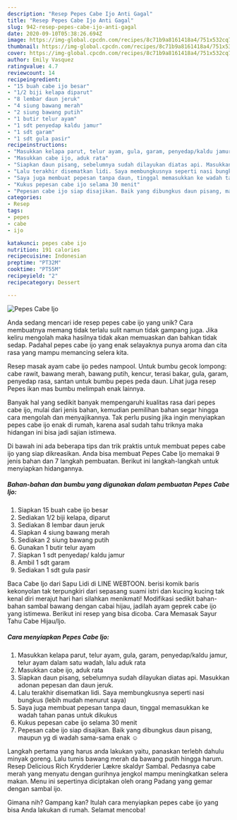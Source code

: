 ```yaml
---
description: "Resep Pepes Cabe Ijo Anti Gagal"
title: "Resep Pepes Cabe Ijo Anti Gagal"
slug: 942-resep-pepes-cabe-ijo-anti-gagal
date: 2020-09-10T05:38:26.694Z
image: https://img-global.cpcdn.com/recipes/8c71b9a8161418a4/751x532cq70/pepes-cabe-ijo-foto-resep-utama.jpg
thumbnail: https://img-global.cpcdn.com/recipes/8c71b9a8161418a4/751x532cq70/pepes-cabe-ijo-foto-resep-utama.jpg
cover: https://img-global.cpcdn.com/recipes/8c71b9a8161418a4/751x532cq70/pepes-cabe-ijo-foto-resep-utama.jpg
author: Emily Vasquez
ratingvalue: 4.7
reviewcount: 14
recipeingredient:
- "15 buah cabe ijo besar"
- "1/2 biji kelapa diparut"
- "8 lembar daun jeruk"
- "4 siung bawang merah"
- "2 siung bawang putih"
- "1 butir telur ayam"
- "1 sdt penyedap kaldu jamur"
- "1 sdt garam"
- "1 sdt gula pasir"
recipeinstructions:
- "Masukkan kelapa parut, telur ayam, gula, garam, penyedap/kaldu jamur, telur ayam dalam satu wadah, lalu aduk rata"
- "Masukkan cabe ijo, aduk rata"
- "Siapkan daun pisang, sebelumnya sudah dilayukan diatas api. Masukkan adonan pepesan dan daun jeruk."
- "Lalu terakhir disematkan lidi. Saya membungkusnya seperti nasi bungkus (lebih mudah menurut saya)"
- "Saya juga membuat pepesan tanpa daun, tinggal memasukkan ke wadah tahan panas untuk dikukus"
- "Kukus pepesan cabe ijo selama 30 menit"
- "Pepesan cabe ijo siap disajikan. Baik yang dibungkus daun pisang, maupun yg di wadah sama-sama enak ☺"
categories:
- Resep
tags:
- pepes
- cabe
- ijo

katakunci: pepes cabe ijo 
nutrition: 191 calories
recipecuisine: Indonesian
preptime: "PT32M"
cooktime: "PT55M"
recipeyield: "2"
recipecategory: Dessert

---
```



![Pepes Cabe Ijo](https://img-global.cpcdn.com/recipes/8c71b9a8161418a4/751x532cq70/pepes-cabe-ijo-foto-resep-utama.jpg)

Anda sedang mencari ide resep pepes cabe ijo yang unik? Cara membuatnya memang tidak terlalu sulit namun tidak gampang juga. Jika keliru mengolah maka hasilnya tidak akan memuaskan dan bahkan tidak sedap. Padahal pepes cabe ijo yang enak selayaknya punya aroma dan cita rasa yang mampu memancing selera kita.

Resep masak ayam cabe ijo pedes nampool. Untuk bumbu gecok lompong: cabe rawit, bawang merah, bawang putih, kencur, terasi bakar, gula, garam, penyedap rasa, santan untuk bumbu pepes peda daun. Lihat juga resep Pepes ikan mas bumbu melimpah enak lainnya.

Banyak hal yang sedikit banyak mempengaruhi kualitas rasa dari pepes cabe ijo, mulai dari jenis bahan, kemudian pemilihan bahan segar hingga cara mengolah dan menyajikannya. Tak perlu pusing jika ingin menyiapkan pepes cabe ijo enak di rumah, karena asal sudah tahu triknya maka hidangan ini bisa jadi sajian istimewa.


Di bawah ini ada beberapa tips dan trik praktis untuk membuat pepes cabe ijo yang siap dikreasikan. Anda bisa membuat Pepes Cabe Ijo memakai 9 jenis bahan dan 7 langkah pembuatan. Berikut ini langkah-langkah untuk menyiapkan hidangannya.

<!--inarticleads1-->

##### Bahan-bahan dan bumbu yang digunakan dalam pembuatan Pepes Cabe Ijo:

1. Siapkan 15 buah cabe ijo besar
1. Sediakan 1/2 biji kelapa, diparut
1. Sediakan 8 lembar daun jeruk
1. Siapkan 4 siung bawang merah
1. Sediakan 2 siung bawang putih
1. Gunakan 1 butir telur ayam
1. Siapkan 1 sdt penyedap/ kaldu jamur
1. Ambil 1 sdt garam
1. Sediakan 1 sdt gula pasir


Baca Cabe Ijo dari Sapu Lidi di LINE WEBTOON. berisi komik baris kekonyolan tak terpungkiri dari sepasang suami istri dan kucing kucing tak kenal diri merajut hari hari silahkan menikmati! Modifikasi sedikit bahan-bahan sambal bawang dengan cabai hijau, jadilah ayam geprek cabe ijo yang istimewa. Berikut ini resep yang bisa dicoba. Cara Memasak Sayur Tahu Cabe Hijau/Ijo. 

<!--inarticleads2-->

##### Cara menyiapkan Pepes Cabe Ijo:

1. Masukkan kelapa parut, telur ayam, gula, garam, penyedap/kaldu jamur, telur ayam dalam satu wadah, lalu aduk rata
1. Masukkan cabe ijo, aduk rata
1. Siapkan daun pisang, sebelumnya sudah dilayukan diatas api. Masukkan adonan pepesan dan daun jeruk.
1. Lalu terakhir disematkan lidi. Saya membungkusnya seperti nasi bungkus (lebih mudah menurut saya)
1. Saya juga membuat pepesan tanpa daun, tinggal memasukkan ke wadah tahan panas untuk dikukus
1. Kukus pepesan cabe ijo selama 30 menit
1. Pepesan cabe ijo siap disajikan. Baik yang dibungkus daun pisang, maupun yg di wadah sama-sama enak ☺


Langkah pertama yang harus anda lakukan yaitu, panaskan terlebh dahulu minyak goreng. Lalu tumis bawang merah da bawang putih hingga harum. Resep Delicious Rich Krydderier Lækre skaldyr Sambal. Pedasnya cabe merah yang menyatu dengan gurihnya jengkol mampu meningkatkan selera makan. Menu ini sepertinya diciptakan oleh orang Padang yang gemar dengan sambal ijo. 

Gimana nih? Gampang kan? Itulah cara menyiapkan pepes cabe ijo yang bisa Anda lakukan di rumah. Selamat mencoba!
